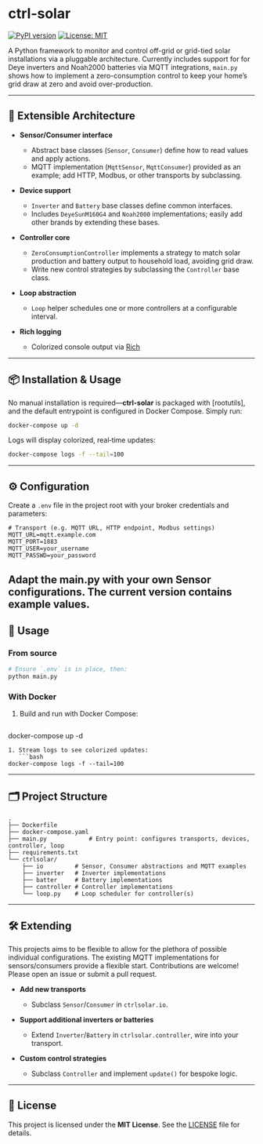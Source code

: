 # ctrl-solar

[![PyPI version](https://img.shields.io/pypi/v/ctrl-solar.svg)](https://pypi.org/project/ctrl-solar/)
[![License: MIT](https://img.shields.io/badge/License-MIT-blue.svg)](LICENSE)

A Python framework to monitor and control off-grid or grid-tied solar installations via a pluggable architecture.
Currently includes support for for Deye inverters and Noah2000 batteries via MQTT integrations, `main.py` shows how to implement a  zero-consumption control to keep your home’s grid draw at zero and avoid over-production.

---

## 🔌 Extensible Architecture

* **Sensor/Consumer interface**

  * Abstract base classes (`Sensor`, `Consumer`) define how to read values and apply actions.
  * MQTT implementation (`MqttSensor`, `MqttConsumer`) provided as an example; add HTTP, Modbus, or other transports by subclassing.
* **Device support**

  * `Inverter` and `Battery` base classes define common interfaces.
  * Includes `DeyeSunM160G4` and `Noah2000` implementations; easily add other brands by extending these bases.
* **Controller core**

  * `ZeroConsumptionController` implements a strategy to match solar production and battery output to household load, avoiding grid draw.
  * Write new control strategies by subclassing the `Controller` base class.
* **Loop abstraction**

  * `Loop` helper schedules one or more controllers at a configurable interval.
* **Rich logging**

  * Colorized console output via [Rich](https://github.com/Textualize/rich)

---

## 📦 Installation & Usage

No manual installation is required—**ctrl-solar** is packaged with \[rootutils], and the default entrypoint is configured in Docker Compose. Simply run:

```bash
docker-compose up -d
```

Logs will display colorized, real‑time updates:

```bash
docker-compose logs -f --tail=100
```

---

## ⚙️ Configuration

Create a `.env` file in the project root with your broker credentials and parameters:

```dotenv
# Transport (e.g. MQTT URL, HTTP endpoint, Modbus settings)
MQTT_URL=mqtt.example.com
MQTT_PORT=1883
MQTT_USER=your_username
MQTT_PASSWD=your_password

```

Adapt the main.py with your own Sensor configurations. The current version contains example values.
---

## 🚀 Usage

### From source

```bash
# Ensure `.env` is in place, then:
python main.py
```

### With Docker

1. Build and run with Docker Compose:

   ```bash
   ```

docker-compose up -d

````
1. Stream logs to see colorized updates:
   ```bash
docker-compose logs -f --tail=100
````

---

## 🗂️ Project Structure

```
.
├── Dockerfile
├── docker-compose.yaml
├── main.py            # Entry point: configures transports, devices, controller, loop
├── requirements.txt
└── ctrlsolar/
    ├── io         # Sensor, Consumer abstractions and MQTT examples
    ├── inverter   # Inverter implementations
    ├── batter     # Battery implementations
    ├── controller # Controller implementations
    └── loop.py    # Loop scheduler for controller(s)
```

---

## 🛠️ Extending

This projects aims to be flexible to allow for the plethora of possible individual configurations.
The existing MQTT implementations for sensors/consumers provide a flexible start. 
Contributions are welcome! Please open an issue or submit a pull request.

* **Add new transports**

  * Subclass `Sensor`/`Consumer` in `ctrlsolar.io`.

* **Support additional inverters or batteries**

  * Extend `Inverter`/`Battery` in `ctrlsolar.controller`, wire into your transport.

* **Custom control strategies**

  * Subclass `Controller` and implement `update()` for bespoke logic.

---

## 📄 License

This project is licensed under the **MIT License**. See the [LICENSE](LICENSE) file for details.
